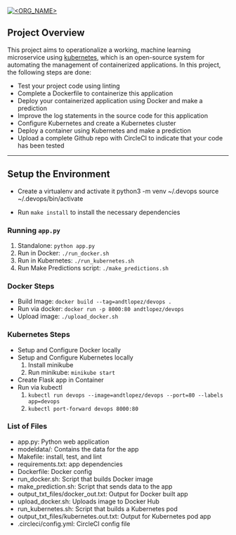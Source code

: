 [![<ORG_NAME>](https://circleci.com/gh/andtlopez/project-ml-microservice-kubernetes.svg?style=svg)](https://circleci.com/gh/andtlopez/project-ml-microservice-kubernetes)

## Project Overview

This project aims to operationalize a working, machine learning microservice using [kubernetes](https://kubernetes.io/), which is an open-source system for automating the management of containerized applications. In this project, the following steps are done:
* Test your project code using linting
* Complete a Dockerfile to containerize this application
* Deploy your containerized application using Docker and make a prediction
* Improve the log statements in the source code for this application
* Configure Kubernetes and create a Kubernetes cluster
* Deploy a container using Kubernetes and make a prediction
* Upload a complete Github repo with CircleCI to indicate that your code has been tested


---

## Setup the Environment

* Create a virtualenv and activate it
python3 -m venv ~/.devops
source ~/.devops/bin/activate

* Run `make install` to install the necessary dependencies

### Running `app.py`

1. Standalone:  `python app.py`
2. Run in Docker:  `./run_docker.sh`
3. Run in Kubernetes:  `./run_kubernetes.sh`
4. Run Make Predictions script: `./make_predictions.sh`

### Docker Steps
* Build Image: `docker build --tag=andtlopez/devops .`
* Run via docker: `docker run -p 8000:80 andtlopez/devops`
* Upload image: `./upload_docker.sh`

### Kubernetes Steps

* Setup and Configure Docker locally
* Setup and Configure Kubernetes locally
    1. Install minikube
    2. Run minikube: `minikube start`
* Create Flask app in Container
* Run via kubectl
    1. `kubectl run devops --image=andtlopez/devops --port=80 --labels app=devops`
    2. `kubectl port-forward devops 8000:80`

### List of Files
* app.py: Python web application
* modeldata/: Contains the data for the app
* Makefile: install, test, and lint
* requirements.txt: app dependencies
* Dockerfile: Docker config
* run_docker.sh: Script that builds Docker image
* make_prediction.sh: Script that sends data to the app
* output_txt_files/docker_out.txt: Output for Docker built app
* upload_docker.sh: Uploads image to Docker Hub
* run_kubernetes.sh: Script that builds a Kubernetes pod
* output_txt_files/kubernetes.out.txt: Output for Kubernetes pod app
* .circleci/config.yml: CircleCI config file

